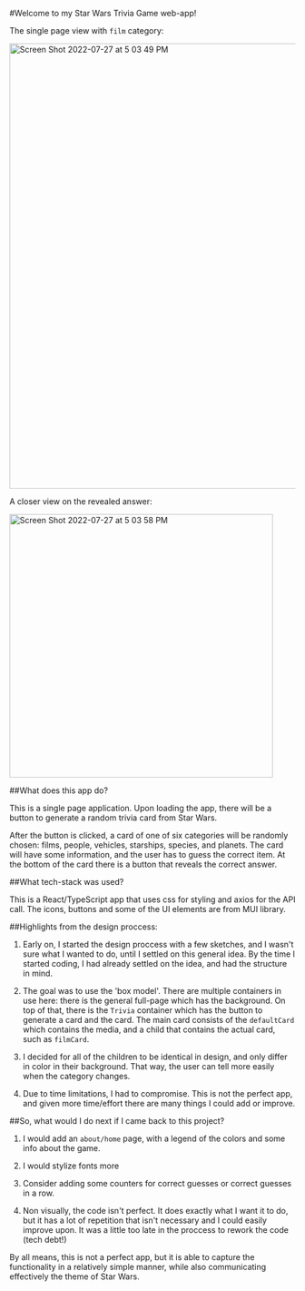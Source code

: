 #Welcome to my Star Wars Trivia Game web-app!

The single page view with `film` category:

<img width="784" alt="Screen Shot 2022-07-27 at 5 03 49 PM" src="https://user-images.githubusercontent.com/52838675/181374036-c0239cd8-6afb-4679-96a6-cf0d3b94c453.png">

A closer view on the revealed answer:

<img width="464" alt="Screen Shot 2022-07-27 at 5 03 58 PM" src="https://user-images.githubusercontent.com/52838675/181374098-c1553bfa-10c3-493d-8815-42b603d00364.png">

##What does this app do?

This is a single page application. Upon loading the app, there will be a button to generate a random trivia card from Star Wars. 

After the button is clicked, a card of one of six categories will be randomly chosen: films, people, vehicles, starships, species, and planets. The card will have some information, and the user has to guess the correct item. At the bottom of the card there is a button that reveals the correct answer.

##What tech-stack was used?

This is a React/TypeScript app that uses css for styling and axios for the API call. The icons, buttons and some of the UI elements are from MUI library.

##Highlights from the design proccess:

1. Early on, I started the design proccess with a few sketches, and I wasn't sure what I wanted to do, until I settled on this general idea. By the time I started coding, I had already settled on the idea, and had the structure in mind.

2. The goal was to use the 'box model'. There are multiple containers in use here: there is the general full-page which has the background. On top of that, there is the `Trivia` container which has the button to generate a card and the card. The main card consists of the `defaultCard` which contains the media, and a child that contains the actual card, such as `filmCard`.

3. I decided for all of the children to be identical in design, and only differ in color in their background. That way, the user can tell more easily when the category changes.

4. Due to time limitations, I had to compromise. This is not the perfect app, and given more time/effort there are many things I could add or improve.

##So, what would I do next if I came back to this project?

1. I would add an `about/home` page, with a legend of the colors and some info about the game.

2. I would stylize fonts more

3. Consider adding some counters for correct guesses or correct guesses in a row.

4. Non visually, the code isn't perfect. It does exactly what I want it to do, but it has a lot of repetition that isn't necessary and I could easily improve upon. It was a little too late in the proccess to rework the code (tech debt!)

By all means, this is not a perfect app, but it is able to capture the functionality in a relatively simple manner, while also communicating effectively the theme of Star Wars. 
